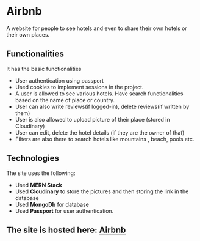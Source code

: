<h1>Airbnb</h1>
<p>A website for people to see hotels and even to share their own hotels or their own places.</p>

<h2>Functionalities</h2>
<p>It has the basic functionalities</p>
<ul>
  <li>User authentication using passport</li>
  <li>Used cookies to implement sessions in the project.</li>
  <li>A user is allowed to see various hotels. Have search functionalities based on the name of place or country.</li>
  <li>User can also write reviews(if logged-in), delete reviews(if written by them)</li>
  <li>User is also allowed to upload picture of their place (stored in Cloudinary)</li>
  <li>User can edit, delete the hotel details (if they are the owner of that)</li>
  <li>Filters are also there to search hotels like mountains , beach, pools etc. </li>
</ul>

<h2>Technologies</h2>
<p>The site uses the following: </p>
<ul>
  <li>Used <b>MERN Stack</b> </li>
  <li>Used <b>Cloudinary</b> to store the pictures and then storing the link in the database</li>
  <li>Used <b>MongoDb</b> for database </li>
  <li>Used <b>Passport</b> for user authentication.</li>
</ul>

<h2>The site is hosted here: <a href="https://airbnb-2-hf02.onrender.com/listings">Airbnb</a></h2>
